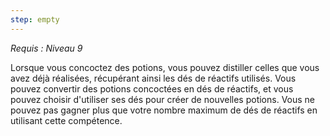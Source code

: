```yaml
---
step: empty
---
```

*Requis : Niveau 9*

Lorsque vous concoctez des potions, vous pouvez distiller celles que vous avez déjà réalisées, récupérant ainsi les dés de réactifs utilisés. Vous pouvez convertir des potions concoctées en dés de réactifs, et vous pouvez choisir d'utiliser ses dés pour créer de nouvelles potions. Vous ne pouvez pas gagner plus que votre nombre maximum de dés de réactifs en utilisant cette compétence.